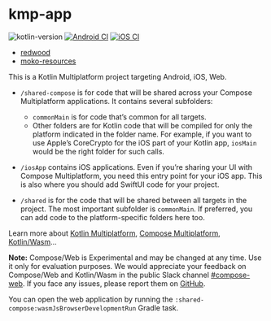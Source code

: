 # kmp-app

![kotlin-version](https://img.shields.io/badge/kotlin-1.9.23-blue)
[![Android CI](https://github.com/syxc/kmp-app/actions/workflows/android.yml/badge.svg)](https://github.com/syxc/kmp-app/actions/workflows/android.yml)
[![iOS CI](https://github.com/syxc/kmp-app/actions/workflows/ios.yml/badge.svg)](https://github.com/syxc/kmp-app/actions/workflows/ios.yml)

- [redwood](https://github.com/cashapp/redwood)
- [moko-resources](https://github.com/icerockdev/moko-resources)

This is a Kotlin Multiplatform project targeting Android, iOS, Web.

* `/shared-compose` is for code that will be shared across your Compose Multiplatform applications.
  It contains several subfolders:
  - `commonMain` is for code that’s common for all targets.
  - Other folders are for Kotlin code that will be compiled for only the platform indicated in the
    folder name.
    For example, if you want to use Apple’s CoreCrypto for the iOS part of your Kotlin app,
    `iosMain` would be the right folder for such calls.

* `/iosApp` contains iOS applications. Even if you’re sharing your UI with Compose Multiplatform,
  you need this entry point for your iOS app. This is also where you should add SwiftUI code for
  your project.

* `/shared` is for the code that will be shared between all targets in the project.
  The most important subfolder is `commonMain`. If preferred, you can add code to the
  platform-specific folders here too.

Learn more
about [Kotlin Multiplatform](https://www.jetbrains.com/help/kotlin-multiplatform-dev/get-started.html),
[Compose Multiplatform](https://github.com/JetBrains/compose-multiplatform/#compose-multiplatform),
[Kotlin/Wasm](https://kotl.in/wasm/)…

**Note:** Compose/Web is Experimental and may be changed at any time. Use it only for evaluation
purposes.
We would appreciate your feedback on Compose/Web and Kotlin/Wasm in the public Slack
channel [#compose-web](https://slack-chats.kotlinlang.org/c/compose-web).
If you face any issues, please report them
on [GitHub](https://github.com/JetBrains/compose-multiplatform/issues).

You can open the web application by running the `:shared-compose:wasmJsBrowserDevelopmentRun` Gradle
task.
